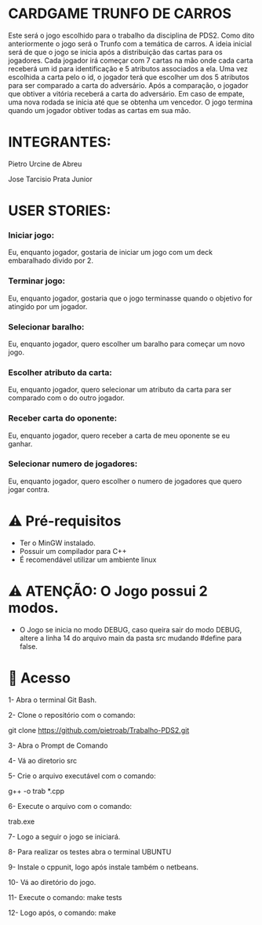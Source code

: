 # CARDGAME TRUNFO DE CARROS

Este será o jogo escolhido para o trabalho da disciplina de PDS2. Como dito anteriormente o jogo será o Trunfo com a temática de carros. A ideia inicial será de que o jogo se inicia após a distribuição das cartas para os jogadores. Cada jogador irá começar com 7 cartas na mão onde cada carta receberá um id para identificação e 5 atributos associados a ela. Uma vez escolhida a carta pelo o id, o jogador terá que escolher um dos 5 atributos para ser comparado a carta do adversário. Após a comparação, o jogador que obtiver a vitória receberá a carta do adversário. Em caso de empate, uma nova rodada se inicia até que se obtenha um vencedor. O jogo termina quando um jogador obtiver todas as cartas em sua mão.





# INTEGRANTES:

Pietro Urcine de Abreu

Jose Tarcisio Prata Junior




# USER STORIES:


### Iniciar jogo:

Eu, enquanto jogador, gostaria de iniciar um jogo com um deck embaralhado divido por 2.


### Terminar jogo:

Eu, enquanto jogador, gostaria que o jogo terminasse quando o objetivo for atingido por um jogador.


### Selecionar baralho:

Eu, enquanto jogador, quero escolher um baralho para começar um novo jogo.


### Escolher atributo da carta:

Eu, enquanto jogador, quero selecionar um atributo da carta para ser comparado com o do outro jogador.


### Receber carta do oponente:

Eu, enquanto jogador, quero receber a carta de meu oponente se eu ganhar.


### Selecionar numero de jogadores:

Eu, enquanto jogador, quero escolher o numero de jogadores que quero jogar contra.

# ⚠️ Pré-requisitos

- Ter o MinGW instalado.
- Possuir um compilador para C++
- É recomendável utilizar um ambiente linux

# ⚠️ ATENÇÃO: O Jogo possui 2 modos.

- O Jogo se inicia no modo DEBUG, caso queira sair do modo DEBUG, altere a linha 14 do arquivo main da pasta src mudando #define para false.

# 📁 Acesso 

1- Abra o terminal Git Bash.

2- Clone o repositório com o comando:

git clone https://github.com/pietroab/Trabalho-PDS2.git

3- Abra o Prompt de Comando

4- Vá ao diretorio src

5- Crie o arquivo executável com o comando:

g++ -o trab *.cpp

6- Execute o arquivo com o comando:

trab.exe

7- Logo a seguir o jogo se iniciará. 

8- Para realizar os testes abra o terminal UBUNTU

9- Instale o cppunit, logo após instale também o netbeans.

10- Vá ao diretório do jogo.

11- Execute o comando: make tests

12- Logo após, o comando: make




